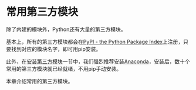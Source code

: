 # 常用第三方模块

除了内建的模块外，Python还有大量的第三方模块。

基本上，所有的第三方模块都会在[PyPI - the Python Package Index](https://pypi.python.org/)上注册，只要找到对应的模块名字，即可用pip安装。

此外，在[安装第三方模块](https://www.liaoxuefeng.com/wiki/0014316089557264a6b348958f449949df42a6d3a2e542c000/00143186362353505516c5d4e38456fb225c18cc5b54ffb000)一节中，我们强烈推荐安装[Anaconda](https://www.anaconda.com/)，安装后，数十个常用的第三方模块就已经就绪，不用pip手动安装。

本章介绍常用的第三方模块。

